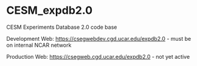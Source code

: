 # CESM_expdb2.0
CESM Experiments Database 2.0 code base

Development Web: https://csegwebdev.cgd.ucar.edu/expdb2.0 - must be on internal NCAR network

Production Web: https://csegweb.cgd.ucar.edu/expdb2.0 - not yet active
